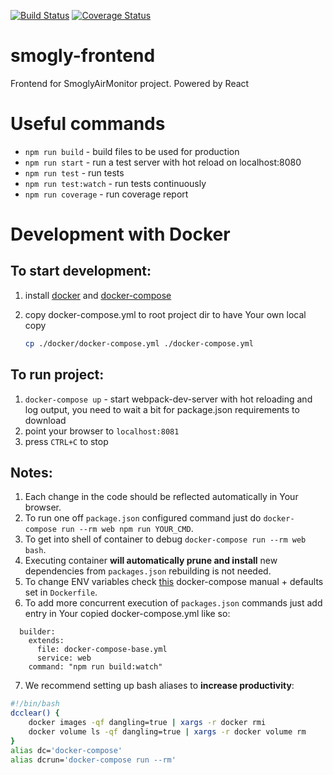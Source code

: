 [![Build Status](https://travis-ci.org/SmoglyMonitor/smogly-frontend.svg?branch=master)](https://travis-ci.org/SmoglyMonitor/smogly-frontend)
[![Coverage Status](https://coveralls.io/repos/github/SmoglyAirMonitor/smogly-frontend/badge.svg?branch=master)](https://coveralls.io/github/SmoglyAirMonitor/smogly-frontend?branch=master)

# smogly-frontend

Frontend for SmoglyAirMonitor project. Powered by React

# Useful commands

- ``npm run build`` - build files to be used for production
- ``npm run start`` - run a test server with hot reload on localhost:8080
- ``npm run test`` - run tests
- ``npm run test:watch`` - run tests continuously
- ``npm run coverage`` - run coverage report

# Development with Docker

## To start development:
1. install [docker](https://docs.docker.com/#/components) and [docker-compose](https://docs.docker.com/compose/install/)
2. copy docker-compose.yml to root project dir to have Your own local copy

    ```bash
    cp ./docker/docker-compose.yml ./docker-compose.yml
    ```

## To run project:
1. `docker-compose up` - start webpack-dev-server with hot reloading and log output, you need to wait a bit for 
package.json requirements to download
2. point your browser to `localhost:8081`
3. press `CTRL+C` to stop

## Notes:
1. Each change in the code should be reflected automatically in Your browser.
2. To run one off `package.json` configured command just do `docker-compose run --rm web npm run YOUR_CMD`.
3. To get into shell of container to debug `docker-compose run --rm web bash`.
4. Executing container **will automatically prune and install** new dependencies from ``packages.json`` rebuilding 
is not needed.
5. To change ENV variables check [this](https://docs.docker.com/compose/compose-file/#/environment) docker-compose 
manual + defaults set in `Dockerfile`.
6. To add more concurrent execution of ``packages.json`` commands just add entry in Your copied docker-compose.yml 
like so:

```
  builder:
    extends:
      file: docker-compose-base.yml
      service: web
    command: "npm run build:watch"
```
7. We recommend setting up bash aliases to **increase productivity**:

```bash
#!/bin/bash
dcclear() {
    docker images -qf dangling=true | xargs -r docker rmi
    docker volume ls -qf dangling=true | xargs -r docker volume rm
}
alias dc='docker-compose'
alias dcrun='docker-compose run --rm'
```